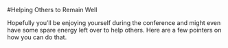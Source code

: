 #Helping Others to Remain Well

Hopefully you’ll be enjoying yourself during the conference and might even have some spare energy left over to help others. Here are a few pointers on how you can do that.
